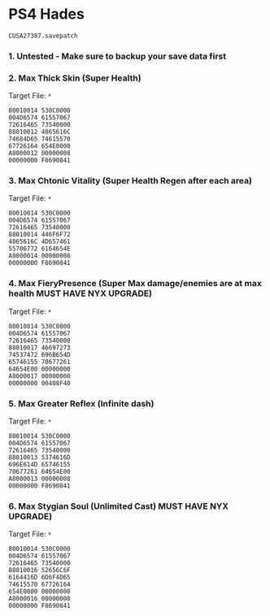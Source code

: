 # PS4 Hades 

`CUSA27387.savepatch`

### 1. Untested - Make sure to backup your save data first
### 2. Max Thick Skin (Super Health)

Target File: `*`

```
80010014 530C0000
004D6574 61557067
72616465 73540000
88010012 4865616C
74684D65 74615570
67726164 654E0000
A8000012 00000008
00000000 F8690841
```

### 3. Max Chtonic Vitality (Super Health Regen after each area)

Target File: `*`

```
80010014 530C0000
004D6574 61557067
72616465 73540000
88010014 446F6F72
4865616C 4D657461
55706772 6164654E
A8000014 00000008
00000000 F8690841
```

### 4. Max FieryPresence (Super Max damage/enemies are at max health MUST HAVE NYX UPGRADE)

Target File: `*`

```
80010014 530C0000
004D6574 61557067
72616465 73540000
88010017 46697273
74537472 696B654D
65746155 70677261
64654E00 00000000
A8000017 00000008
00000000 00408F40
```

### 5. Max Greater Reflex (Infinite dash)

Target File: `*`

```
80010014 530C0000
004D6574 61557067
72616465 73540000
88010013 5374616D
696E614D 65746155
70677261 64654E00
A8000013 00000008
00000000 F8690841
```

### 6. Max Stygian Soul (Unlimited Cast) MUST HAVE NYX UPGRADE)

Target File: `*`

```
80010014 530C0000
004D6574 61557067
72616465 73540000
88010016 52656C6F
6164416D 6D6F4D65
74615570 67726164
654E0000 00000000
A8000016 00000008
00000000 F8690841
```

